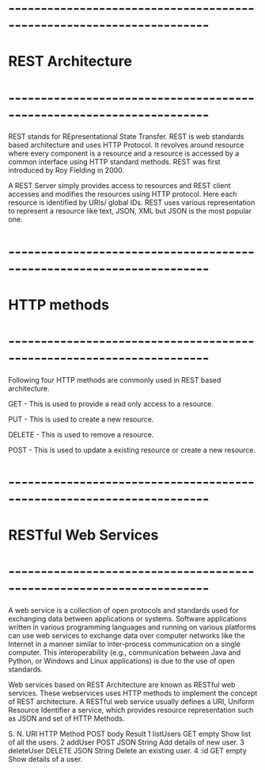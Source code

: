 # ---------------------------------------------------------------------
# REST Architecture
# ---------------------------------------------------------------------

REST stands for REpresentational State Transfer. REST is web standards based architecture and uses HTTP Protocol. It revolves around resource where every component is a resource and a resource is accessed by a common interface using HTTP standard methods. REST was first introduced by Roy Fielding in 2000.

A REST Server simply provides access to resources and REST client accesses and modifies the resources using HTTP protocol. Here each resource is identified by URIs/ global IDs. REST uses various representation to represent a resource like text, JSON, XML but JSON is the most popular one.

# ---------------------------------------------------------------------
# HTTP methods
# ---------------------------------------------------------------------

Following four HTTP methods are commonly used in REST based architecture.

GET - This is used to provide a read only access to a resource.

PUT - This is used to create a new resource.

DELETE - This is used to remove a resource.

POST - This is used to update a existing resource or create a new resource.

# ---------------------------------------------------------------------
# RESTful Web Services
# ---------------------------------------------------------------------

A web service is a collection of open protocols and standards used for exchanging data between applications or systems. Software applications written in various programming languages and running on various platforms can use web services to exchange data over computer networks like the Internet in a manner similar to inter-process communication on a single computer. This interoperability (e.g., communication between Java and Python, or Windows and Linux applications) is due to the use of open standards.

Web services based on REST Architecture are known as RESTful web services. These webservices uses HTTP methods to implement the concept of REST architecture. A RESTful web service usually defines a URI, Uniform Resource Identifier a service, which provides resource representation such as JSON and set of HTTP Methods.

S. N.	URI	HTTP    Method	POST body	Result
1	    listUsers	GET	    empty	    Show list of all the users.
2	    addUser	    POST	JSON        String	Add details of new user.
3	    deleteUser	DELETE	JSON        String	Delete an existing user.
4	    :id	        GET	    empty	    Show details of a user.
